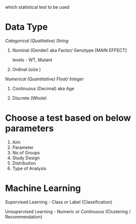 which statistical test to be used

# Data Type

_Categorical (Qualitative) String_

1. Nominal (Gender) aka Factor/ Genotype  [MAIN EFFECT]
   
   levels - WT, Mutant
   
2. Ordinal (size )

_Numerical (Quantitative) Float/ Integer_

1. Continuous (Decimal) aka Age

2. Discrete (Whole)


# Choose a test based on below parameters

1. Aim
2. Parameter
3. No.of Groups
4. Study Design
5. Distribution
6. Type of Analysis


# Machine Learning

Supervised Learning - Class or Label (Classification)

Unsupervised Learning - Numeric or Continuous (Clustering / Recommendation)
